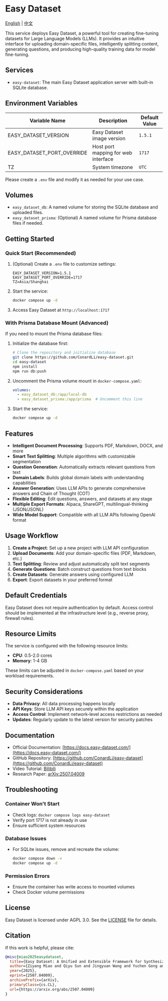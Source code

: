 # Easy Dataset

[English](./README.md) | [中文](./README.zh.md)

This service deploys Easy Dataset, a powerful tool for creating fine-tuning datasets for Large Language Models (LLMs). It provides an intuitive interface for uploading domain-specific files, intelligently splitting content, generating questions, and producing high-quality training data for model fine-tuning.

## Services

- `easy-dataset`: The main Easy Dataset application server with built-in SQLite database.

## Environment Variables

| Variable Name              | Description                         | Default Value |
| -------------------------- | ----------------------------------- | ------------- |
| EASY_DATASET_VERSION       | Easy Dataset image version          | `1.5.1`       |
| EASY_DATASET_PORT_OVERRIDE | Host port mapping for web interface | `1717`        |
| TZ                         | System timezone                     | `UTC`         |

Please create a `.env` file and modify it as needed for your use case.

## Volumes

- `easy_dataset_db`: A named volume for storing the SQLite database and uploaded files.
- `easy_dataset_prisma`: (Optional) A named volume for Prisma database files if needed.

## Getting Started

### Quick Start (Recommended)

1. (Optional) Create a `.env` file to customize settings:

   ```env
   EASY_DATASET_VERSION=1.5.1
   EASY_DATASET_PORT_OVERRIDE=1717
   TZ=Asia/Shanghai
   ```

2. Start the service:

   ```bash
   docker compose up -d
   ```

3. Access Easy Dataset at `http://localhost:1717`

### With Prisma Database Mount (Advanced)

If you need to mount the Prisma database files:

1. Initialize the database first:

   ```bash
   # Clone the repository and initialize database
   git clone https://github.com/ConardLi/easy-dataset.git
   cd easy-dataset
   npm install
   npm run db:push
   ```

2. Uncomment the Prisma volume mount in `docker-compose.yaml`:

   ```yaml
   volumes:
     - easy_dataset_db:/app/local-db
     - easy_dataset_prisma:/app/prisma  # Uncomment this line
   ```

3. Start the service:

   ```bash
   docker compose up -d
   ```

## Features

- **Intelligent Document Processing**: Supports PDF, Markdown, DOCX, and more
- **Smart Text Splitting**: Multiple algorithms with customizable segmentation
- **Question Generation**: Automatically extracts relevant questions from text
- **Domain Labels**: Builds global domain labels with understanding capabilities
- **Answer Generation**: Uses LLM APIs to generate comprehensive answers and Chain of Thought (COT)
- **Flexible Editing**: Edit questions, answers, and datasets at any stage
- **Multiple Export Formats**: Alpaca, ShareGPT, multilingual-thinking (JSON/JSONL)
- **Wide Model Support**: Compatible with all LLM APIs following OpenAI format

## Usage Workflow

1. **Create a Project**: Set up a new project with LLM API configuration
2. **Upload Documents**: Add your domain-specific files (PDF, Markdown, etc.)
3. **Text Splitting**: Review and adjust automatically split text segments
4. **Generate Questions**: Batch construct questions from text blocks
5. **Create Datasets**: Generate answers using configured LLM
6. **Export**: Export datasets in your preferred format

## Default Credentials

Easy Dataset does not require authentication by default. Access control should be implemented at the infrastructure level (e.g., reverse proxy, firewall rules).

## Resource Limits

The service is configured with the following resource limits:

- **CPU**: 0.5-2.0 cores
- **Memory**: 1-4 GB

These limits can be adjusted in `docker-compose.yaml` based on your workload requirements.

## Security Considerations

- **Data Privacy**: All data processing happens locally
- **API Keys**: Store LLM API keys securely within the application
- **Access Control**: Implement network-level access restrictions as needed
- **Updates**: Regularly update to the latest version for security patches

## Documentation

- Official Documentation: [https://docs.easy-dataset.com/](https://docs.easy-dataset.com/)
- GitHub Repository: [https://github.com/ConardLi/easy-dataset](https://github.com/ConardLi/easy-dataset)
- Video Tutorial: [Bilibili](https://www.bilibili.com/video/BV1y8QpYGE57/)
- Research Paper: [arXiv:2507.04009](https://arxiv.org/abs/2507.04009v1)

## Troubleshooting

### Container Won't Start

- Check logs: `docker compose logs easy-dataset`
- Verify port 1717 is not already in use
- Ensure sufficient system resources

### Database Issues

- For SQLite issues, remove and recreate the volume:

  ```bash
  docker compose down -v
  docker compose up -d
  ```

### Permission Errors

- Ensure the container has write access to mounted volumes
- Check Docker volume permissions

## License

Easy Dataset is licensed under AGPL 3.0. See the [LICENSE](https://github.com/ConardLi/easy-dataset/blob/main/LICENSE) file for details.

## Citation

If this work is helpful, please cite:

```bibtex
@misc{miao2025easydataset,
  title={Easy Dataset: A Unified and Extensible Framework for Synthesizing LLM Fine-Tuning Data from Unstructured Documents},
  author={Ziyang Miao and Qiyu Sun and Jingyuan Wang and Yuchen Gong and Yaowei Zheng and Shiqi Li and Richong Zhang},
  year={2025},
  eprint={2507.04009},
  archivePrefix={arXiv},
  primaryClass={cs.CL},
  url={https://arxiv.org/abs/2507.04009}
}
```
